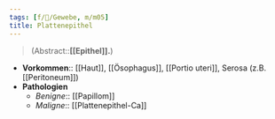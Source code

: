 ```yaml
---
tags: [f/🔬/Gewebe, m/m05]
title: Plattenepithel
---
```

> (Abstract::**[[Epithel]].**)
- **Vorkommen**:: [[Haut]], [[Ösophagus]], [[Portio uteri]], Serosa (z.B. [[Peritoneum]])
- **Pathologien**
	- *Benigne*:: [[Papillom]]
	- *Maligne*:: [[Plattenepithel-Ca]]